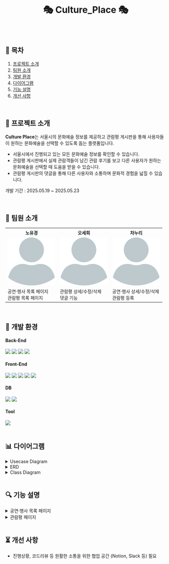 <h1 align="center">🎭 Culture_Place 🎭 </h1>

<br><br>

## 📌 목차
1. [프로젝트 소개](#-프로젝트-소개)
2. [팀원 소개](#-팀원-소개)
3. [개발 환경](#-개발-환경)
4. [다이어그램](#-다이어그램)
5. [기능 설명](#-기능-설명)
6. [개선 사항](#-개선-사항)

<br>

## 📄 프로젝트 소개
**Culture Place**는 서울시의 문화예술 정보를 제공하고 관람평 게시판을 통해 사용자들이 원하는 문화예술을 선택할 수 있도록 돕는 플랫폼입니다.
  * 서울시에서 진행되고 있는 모든 문화예술 정보를 확인할 수 있습니다.
  * 관람평 게시판에서 실제 관람객들이 남긴 관람 후기를 보고 다른 사용자가 원하는 문화예술을 선택할 때 도움을 받을 수 있습니다.
  * 관람평 게시판의 댓글을 통해 다른 사용자와 소통하며 문화적 경험을 넓힐 수 있습니다.

개발 기간 : 2025.05.19 ~ 2025.05.23

<br>

## 🙋 팀원 소개
<table>
 <tr>
  <th>노유경</th>
  <th>오세희</th>
  <th>차누리</th>
 </tr>
 <tr>
  <td align="center"><img src="images/profile_image.png" width="150px"></td>
  <td align="center"><img src="images/profile_image.png" width="150px"></td>
  <td align="center"><img src="images/profile_image.png" width="150px"></td>
 </tr>
 <tr>
  <td>공연·행사 목록 페이지<br>관람평 목록 페이지</td>
  <td>관람평 상세/수정/삭제<br>댓글 기능</td>
  <td>공연·행사 상세/수정/삭제<br>관람평 등록</td>
 </tr>
</table>

<br>

## 🔧 개발 환경
<div> 
  <h4>Back-End</h4>
  <img src="https://img.shields.io/badge/spring-6DB33F?style=for-the-badge&logo=spring&logoColor=white">
  <img src="https://img.shields.io/badge/apache tomcat-F8DC75?style=for-the-badge&logo=apachetomcat&logoColor=white">
  <img src="https://img.shields.io/badge/MyBatis-222222?style=for-the-badge&logoColor=white">
  <img src="https://img.shields.io/badge/JSP-F7DF1E?style=for-the-badge&logoColor=black">
  <br>
  
  <h4>Front-End</h4>
  <img src="https://img.shields.io/badge/html5-E34F26?style=for-the-badge&logo=html5&logoColor=white"> 
  <img src="https://img.shields.io/badge/css-1572B6?style=for-the-badge&logo=css&logoColor=white">  
  <img src="https://img.shields.io/badge/javascript-F7DF1E?style=for-the-badge&logo=javascript&logoColor=black"> 
  <img src="https://img.shields.io/badge/jquery-0769AD?style=for-the-badge&logo=jquery&logoColor=white">
  <img src="https://img.shields.io/badge/bootstrap-7952B3?style=for-the-badge&logo=bootstrap&logoColor=white">
  <br>

  <h4>DB</h4>
  <img src="https://img.shields.io/badge/oracle-F80000?style=for-the-badge&logo=oracle&logoColor=white">
  <img src="https://img.shields.io/badge/docker-2496ED?style=for-the-badge&logo=docker&logoColor=white">
  <br>

  <h4>Tool</h4>
  <img src="https://img.shields.io/badge/github-181717?style=for-the-badge&logo=github&logoColor=white">
  
</div>

<br>

## 📊 다이어그램
<details>
  <summary>Usecase Diagram</summary>
  <div markdown="1">
    <img src="/images/Diagram/Usecase.png" >
  </div>
</details>
<details>
  <summary>ERD</summary>
  <div markdown="1">
    <img src="/images/Diagram/ERD.png" >
  </div>
</details>
<details>
  <summary>Class Diagram</summary>
  <div markdown="1">
    <h4>1. 공연·행사 정보 페이지</h4>
    <img src="/images/Diagram/Class Diagram/List.jpg" >
    <img src="/images/Diagram/Class Diagram/Details.jpg" >
    <hr>
    <h4>2. 관람평 페이지</h4>
    <img src="/images/Diagram/Class Diagram/Review_List.jpg" >
    <img src="/images/Diagram/Class Diagram/Review_Details.jpg" >
    <img src="/images/Diagram/Class Diagram/Review_register.jpg" >
  </div>
</details>

<br>

## 🔍 기능 설명
<details>
  <summary>공연·행사 목록 페이지</summary>
  <div markdown="1">
    <h4>목록 페이지(main 페이지)</h4>
    <img src="/images/Pages/main_List.png" >
    <p><br>공공 데이터 API를 활용하여 서울시에서 진행되고 있는 공연·행사 정보를 확인할 수 있습니다.<br>공연/행사명, 분류, 장소에 따라 원하는 공연·행사를 검색할 수 있습니다.</p>
    <br>
    <h4>공연·행사 상세 페이지</h4>
    <img src="/images/Pages/Details.png" >
    <p><br>공연·행사에 대한 상세 정보를 확인할 수 있습니다.<br>'리뷰 작성' 버튼 클릭 시 해당 공연·행사에 대한 관람평을 작성할 수 있습니다.</p>
   <br>
  </div>
</details>
<details>
  <summary>관람평 페이지</summary>
  <div markdown="1">
    <h4>관람평 목록 페이지</h4>
    <img src="/images/Pages/Review_List2.png" >
    <p><br>사용자들이 작성한 관람평 목록 페이지입니다.<br>공연/행사명, 작성자, 카테고리에 따라 원하는 공연·행사 관련 관람평을 검색할 수 있습니다.</p>
    <br>
    <h4>관람평 상세 페이지</h4>
    <img src="/images/Pages/Review_Details.png" >
    <table>
     <tr>
     <td><center><img src="/images/Pages/Reply_register.png" width="300px" ></center></td>
     <td><center><img src="/images/Pages/Reply_modify.png" width="300px" ></center></td>
      </tr>
    </table>
    <p><br>관람평에 대한 상세 정보를 확인할 수 있습니다.<br>하단에 댓글을 통해 사용자 간의 소통 공간을 구현하였습니다.<br>댓글은 AJAX 요청으로 구현하였고, 등록/수정/삭제는 modal창으로 구현하였습니다.<br>버튼을 클릭하면 게시글 수정/삭제 가능합니다.</p>
    <br>
    <h4>관람평 수정/삭제 페이지</h4>
    <img src="/images/Pages/Review_modify.png" >
    <p><br>기존의 관람평의 공연/행사명과 내용을 수정할 수 있습니다.</p>
    <br>
    <h4>관람평 등록 페이지</h4>
    <img src="/images/Pages/Review_register.png" >
    <p><br>'공연 선택' 버튼 클릭 시 공연/행사명과 장소, 분류가 자동으로 입력됩니다.</p>
    <br>
  </div>
</details>

<br>

## ⏳ 개선 사항
  * 진행상황, 코드리뷰 등 원활한 소통을 위한 협업 공간 (Notion, Slack 등) 필요
